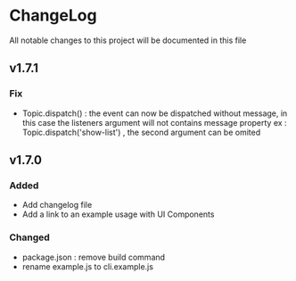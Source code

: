 # ChangeLog
All notable changes to this project will be documented in this file

## v1.7.1
### Fix
- Topic.dispatch() : the event can now be dispatched without message,
in this case the listeners argument will not contains message property
ex : Topic.dispatch('show-list') , the second argument can be omited

## v1.7.0
### Added
- Add changelog file
- Add a link to an example usage with UI Components

### Changed
- package.json : remove build command
- rename example.js to cli.example.js
